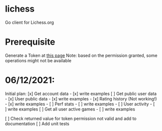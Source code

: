 # lichess
Go client for Lichess.org


# Prerequisite 
Generate a Token at [this page](https://lichess.org/account/oauth/token/create?)
Note: based on the permission granted, some operations might not be available

# 06/12/2021:
Initial plan:
[x] Get account data
    - [x] write examples
[ ] Get public user data
    - [x] User public data
      - [x] write examples
    - [x] Rating history (Not working!)
      - [x] write examples
    - [ ] Perf stats
      - [ ] write examples
    - [ ] User activity
      - [ ] write examples
[ ] Get all user active games
    - [ ] write examples

[ ] Check returned value for token permission not valid and add to documentation
[ ] Add unit tests
